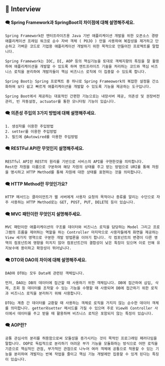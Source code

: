 ## 📝 Interview

#### 🗨 Spring Framework과 SpringBoot의 차이점에 대해 설명해주세요.

```
Spring Framework란 엔터프라이즈용 Java 기반 애플리케이션 개발을 위한 오픈소스 경량 애플리케이션 프레임 워크로 순수 자바 객체 ( POJO ) 만을 사용하여 복잡성을 제거하고 단순하고 가벼운 코드로 기업용 애플리케이션 개발하기 위한 목적으로 만들어진 프로젝트를 말합니다.

Spring Framework는 IOC, DI, AOP 등의 핵심기능을 토대로 객체지향의 특징을 잘 활용하여 애플리케이션을 개발할 수 있도록 하며 엔트프라이즈 기술을 처리하는 코드와 핵심 비즈니스 로직을 분리하여 개발자들이 핵심 비즈니스 로직에 더 집중할 수 있도록 합니다.

Spring Boot는 Spring 프로젝트 중 하나로 Spring Frameowork의 복잡한 설정을 간소화하여 보다 쉽고 빠르게 애플리케이션을 개발할 수 있도록 기능을 제공하는 도구입니다.

Spring Boot에서 제공하는 대표적인 간편한 기능으로는 내장서버 제공, 의존성 및 권장버전관리, 빈 자동설정, actuator를 통한 모니터링 기능이 있습니다.
```

#### 🗨 의존성 주입의 3가지 방법에 대해 설명해주세요.

```
1. 생성자를 이용한 주입방법
2. setter를 이용한 주입방법
3. 필드에 @Autowired를 이용한 주입방법
```

#### 🗨 RESTFul API란 무엇인지 설명해주세요.

```
RESTful API란 REST의 원리를 기반으로 서비스의 API를 구현한것을 의미합니다.
Rest란 자원을 이름으로 구분하여 해당 자원의 상태를 주고 받는 방법으로 URI를 통해 자원을 명시하고 HTTP Method를 통해 자원에 대한 상태를 표현하는 것을 의미합니다.
```

#### 🗨 HTTP Method란 무엇인가요?

```
HTTP 메서드는 클라이언트가 웹 서버에게 사용자 요청의 목적이나 종류를 알리는 수단으로 자주 사용하는 HTTP Method로는 GET, POST, PUT, DELETE 등이 있습니다.
```

#### 🗨 MVC 패턴이란 무엇인지 설명해주세요.

```
MVC 패턴이란 애플리케이션의 구조를 데이터와 비즈니스 로직을 담당하는 Model 그리고 프로그램의 흐름을 제어하는 역할을 하는 Controller 마지막으로 사용자들에게 화면을 제공하는 View 세가지 영역으로 구분한 개발 방법론을 이야기 합니다. 각 컴포넌트의 변경이 다른 영역의 컴포넌트에 영향을 미치지 않아 컴포넌트간의 결합성이 낮은 특징이 있으며 이로 인해 유지보수에 용이하고 확장성이 뛰어납니다.
```

#### 🗨 DTO와 DAO의 차이에 대해 설명해주세요.

```
DAO와 DTO는 모두 Data에 관련된 객체입니다.

먼저, DAO는 DB의 데이터에 접근할 때 사용하기 위한 객체입니다. DB에 접근하여 삽입, 삭제, 조회 등 데이터를 조작할 수 있는 기능을 수행할 때 사용되며 DB에 접근하기 위한 로직과 비즈니스 로직을 분리하기 위해 사용합니다.

DTO는 계층 간 데이터를 교환할 때 사용하는 객체로 로직을 가지지 않는 순수한 데이터 객체를 의미합니다. getter와setter 메서드를 가질 수 있으며 주로 View와 Controller 사이에서 데이터를 주고 받을 때 활용하며 비즈니스 로직은 포함되지 않는 특징이 있습니다.
```

#### 🗨 AOP란?

```
공통 관심사의 분리를 허용함으로써 모듈성을 증가시키는 것이 목적인 프로그래밍 패러다임을 말합니다. OOP로 독립적으로 분리하기 어려운 부가 기능을 모듈화하는 방식으로 어떤 로직을 기준으로 핵심적인 관점, 부가적인 관점으로 나누어 여러 객체에 공통으로 적용할 수 있는 기능을 분리하여 개발자는 반복 작업을 줄이고 핵심 기능 개발에만 집중할 수 있게 된다는 특징이 있습니다.
```
